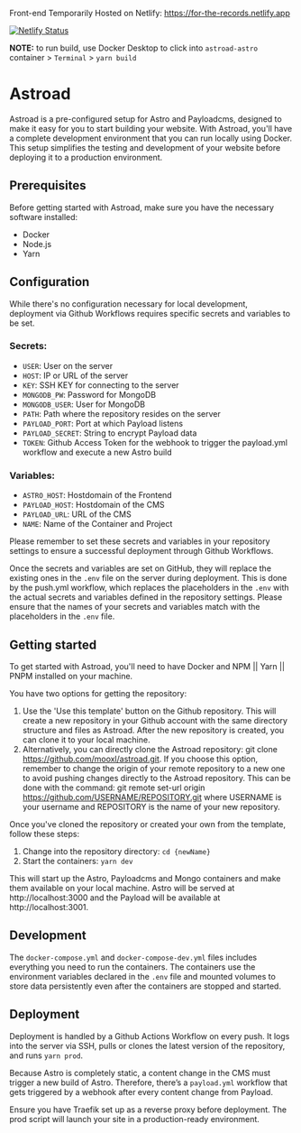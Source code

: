 Front-end Temporarily Hosted on Netlify: https://for-the-records.netlify.app

[![Netlify Status](https://api.netlify.com/api/v1/badges/dd5e3ef0-88e2-428b-bbab-232100a05dfd/deploy-status)](https://app.netlify.com/sites/for-the-records/deploys)

**NOTE:** to run build, use Docker Desktop to click into `astroad-astro` container > `Terminal` > `yarn build`

# Astroad

Astroad is a pre-configured setup for Astro and Payloadcms, designed to make it easy for you to start building your website. With Astroad, you'll have a complete development environment that you can run locally using Docker. This setup simplifies the testing and development of your website before deploying it to a production environment.

## Prerequisites

Before getting started with Astroad, make sure you have the necessary software installed:

- Docker
- Node.js
- Yarn

## Configuration

While there's no configuration necessary for local development, deployment via Github Workflows requires specific secrets and variables to be set.

### Secrets:

- `USER`: User on the server
- `HOST`: IP or URL of the server
- `KEY`: SSH KEY for connecting to the server
- `MONGODB_PW`: Password for MongoDB
- `MONGODB_USER`: User for MongoDB
- `PATH`: Path where the repository resides on the server
- `PAYLOAD_PORT`: Port at which Payload listens
- `PAYLOAD_SECRET`: String to encrypt Payload data
- `TOKEN`: Github Access Token for the webhook to trigger the payload.yml workflow and execute a new Astro build

### Variables:

- `ASTRO_HOST`: Hostdomain of the Frontend
- `PAYLOAD_HOST`: Hostdomain of the CMS
- `PAYLOAD_URL`: URL of the CMS
- `NAME`: Name of the Container and Project

Please remember to set these secrets and variables in your repository settings to ensure a successful deployment through Github Workflows.

Once the secrets and variables are set on GitHub, they will replace the existing ones in the `.env` file on the server during deployment. This is done by the push.yml workflow, which replaces the placeholders in the `.env` with the actual secrets and variables defined in the repository settings. Please ensure that the names of your secrets and variables match with the placeholders in the `.env` file.

## Getting started

To get started with Astroad, you'll need to have Docker and NPM || Yarn || PNPM installed on your machine.

You have two options for getting the repository:

1. Use the 'Use this template' button on the Github repository. This will create a new repository in your Github account with the same directory structure and files as Astroad. After the new repository is created, you can clone it to your local machine.
1. Alternatively, you can directly clone the Astroad repository: git clone https://github.com/mooxl/astroad.git. If you choose this option, remember to change the origin of your remote repository to a new one to avoid pushing changes directly to the Astroad repository. This can be done with the command: git remote set-url origin https://github.com/USERNAME/REPOSITORY.git where USERNAME is your username and REPOSITORY is the name of your new repository.

Once you've cloned the repository or created your own from the template, follow these steps:

1. Change into the repository directory: `cd {newName}`
1. Start the containers: `yarn dev`

This will start up the Astro, Payloadcms and Mongo containers and make them available on your local machine. Astro will be served at http://localhost:3000 and the Payload will be available at http://localhost:3001.

## Development

The `docker-compose.yml` and `docker-compose-dev.yml` files includes everything you need to run the containers. The containers use the environment variables declared in the `.env` file and mounted volumes to store data persistently even after the containers are stopped and started.

## Deployment

Deployment is handled by a Github Actions Workflow on every push. It logs into the server via SSH, pulls or clones the latest version of the repository, and runs `yarn prod`.

Because Astro is completely static, a content change in the CMS must trigger a new build of Astro. Therefore, there’s a `payload.yml` workflow that gets triggered by a webhook after every content change from Payload.

Ensure you have Traefik set up as a reverse proxy before deployment. The prod script will launch your site in a production-ready environment.
